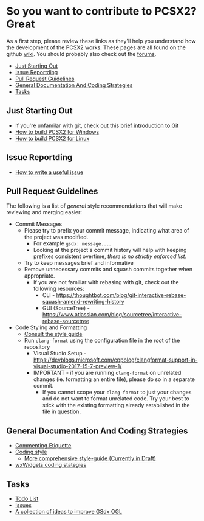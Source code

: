 # So you want to contribute to PCSX2? Great

As a first step, please review these links as they'll help you understand how the development of the PCSX2 works. These pages are all found on the github [wiki](https://github.com/PCSX2/pcsx2/wiki). You should probably also check out the [forums](http://forums.pcsx2.net/index.php).

*   [Just Starting Out](#just-starting-out)
*   [Issue Reportding](#issue-reportding)
*   [Pull Request Guidelines](#pull-request-guidelines)
*   [General Documentation And Coding Strategies](#general-documentation-and-coding-strategies)
*   [Tasks](#tasks)

## Just Starting Out

*   If you're unfamilar with git, check out this [brief introduction to Git](https://github.com/PCSX2/pcsx2/wiki/Git-survival-guide)
*   [How to build PCSX2 for Windows](https://github.com/PCSX2/pcsx2/wiki/Setting-up-the-PCSX2-repository-on-Windows-\(WIP---maybe-more-useful-as-a-manpage-instead%3F\))
*   [How to build PCSX2 for Linux](https://github.com/PCSX2/pcsx2/wiki/Installing-on-Linux)

## Issue Reportding

*   [How to write a useful issue](https://github.com/PCSX2/pcsx2/wiki/How-to-create-useful-and-valid-issues)

## Pull Request Guidelines

The following is a list of *general* style recommendations that will make reviewing and merging easier:

*   Commit Messages
    *   Please try to prefix your commit message, indicating what area of the project was modified.
        *   For example `gsdx: message...`.
        *   Looking at the project's commit history will help with keeping prefixes consistent overtime, *there is no strictly enforced list*.
    *   Try to keep messages brief and informative
    *   Remove unnecessary commits and squash commits together when appropriate.
        *   If you are not familiar with rebasing with git, check out the following resources:
            *   CLI - https://thoughtbot.com/blog/git-interactive-rebase-squash-amend-rewriting-history
            *   GUI (SourceTree) - https://www.atlassian.com/blog/sourcetree/interactive-rebase-sourcetree
*   Code Styling and Formatting
    *   [Consult the style guide](https://github.com/tadanokojin/pcsx2/blob/coding-guide/pcsx2/Docs/Coding_Guidelines.md)
    *   Run `clang-format` using the configuration file in the root of the repository
        *   Visual Studio Setup - https://devblogs.microsoft.com/cppblog/clangformat-support-in-visual-studio-2017-15-7-preview-1/
        *   IMPORTANT - if you are running `clang-format` on unrelated changes (ie. formatting an entire file), please do so in a separate commit.
            *   If you cannot scope your `clang-format` to just your changes and do not want to format unrelated code.  Try your best to stick with the existing formatting already established in the file in question.

## General Documentation And Coding Strategies

*   [Commenting Etiquette](https://github.com/PCSX2/pcsx2/wiki/Commenting-Etiquette)
*   [Coding style](https://github.com/PCSX2/pcsx2/wiki/Code-Formatting-Guidelines)
    *   [More comprehensive style-guide (Currently in Draft)](https://github.com/tadanokojin/pcsx2/blob/coding-guide/pcsx2/Docs/Coding_Guidelines.md)
*   [wxWidgets coding stategies](https://github.com/PCSX2/pcsx2/wiki/wxWidgets-Coding-Strategies)

## Tasks

*   [Todo List](https://github.com/PCSX2/pcsx2/wiki/Contributing-\(TODO-List\))
*   [Issues](https://github.com/PCSX2/pcsx2/issues)
*   [A collection of ideas to improve GSdx OGL](https://github.com/PCSX2/pcsx2/wiki/Todo-List)
